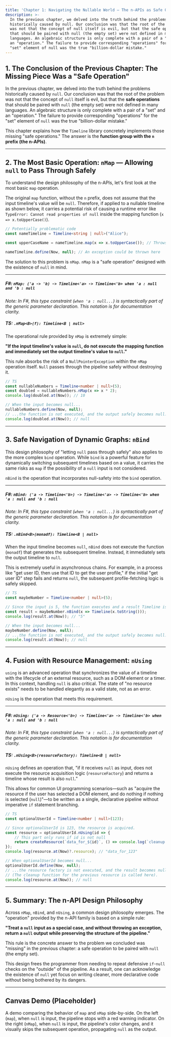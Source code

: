 ```yaml
---
title: 'Chapter 1: Navigating the Nullable World — The n-APIs as Safe Operations'
description: >-
  In the previous chapter, we delved into the truth behind the problems
  historically caused by null. Our conclusion was that the root of the problem
  was not that the concept of null itself is evil, but that the safe operations
  that should be paired with null (the empty set) were not defined in many
  languages. An algebraic structure is only complete with a pair of a "set" and
  an "operation." The failure to provide corresponding "operations" for the
  "set" element of null was the true "billion-dollar mistake."
---
```

## 1. The Conclusion of the Previous Chapter: The Missing Piece Was a "Safe Operation"

In the previous chapter, we delved into the truth behind the problems historically caused by `null`. Our conclusion was that the root of the problem was not that the concept of `null` itself is evil, but that the **safe operations** that should be paired with `null` (the empty set) were not defined in many languages. An algebraic structure is only complete with a pair of a "set" and an "operation." The failure to provide corresponding "operations" for the "set" element of `null` was the true "billion-dollar mistake."

This chapter explains how the `Timeline` library concretely implements those missing "safe operations." The answer is the **function group with the `n` prefix (the n-APIs)**.

-----

## 2. The Most Basic Operation: `nMap` — Allowing `null` to Pass Through Safely

To understand the design philosophy of the n-APIs, let's first look at the most basic `map` operation.

The original `map` function, without the `n` prefix, does not assume that the input timeline's value will be `null`. Therefore, if applied to a nullable timeline as shown below, it carries a potential risk of causing a runtime error like `TypeError: Cannot read properties of null` inside the mapping function (`x => x.toUpperCase()`).

```typescript
// Potentially problematic code
const nameTimeline = Timeline<string | null>("Alice");

const upperCaseName = nameTimeline.map(x => x.toUpperCase()); // Throws an error if 'x' is null

nameTimeline.define(Now, null); // An exception could be thrown here
```

The solution to this problem is `nMap`. `nMap` is a "safe operation" designed with the existence of `null` in mind.

-----

##### F\#: `nMap: ('a -> 'b) -> Timeline<'a> -> Timeline<'b> when 'a : null and 'b : null`

*Note: In F\#, this type constraint (`when 'a : null...`) is syntactically part of the generic parameter declaration. This notation is for documentation clarity.*

##### TS: `.nMap<B>(f): Timeline<B | null>`

The operational rule provided by `nMap` is extremely simple:

**"If the input timeline's value is `null`, do not execute the mapping function and immediately set the output timeline's value to `null`."**

This rule absorbs the risk of a `NullPointerException` within the `nMap` operation itself. `Null` passes through the pipeline safely without destroying it.

```typescript
// TS
const nullableNumbers = Timeline<number | null>(5);
const doubled = nullableNumbers.nMap(x => x * 2);
console.log(doubled.at(Now)); // 10

// When the input becomes null...
nullableNumbers.define(Now, null);
// ...the function is not executed, and the output safely becomes null.
console.log(doubled.at(Now)); // null
```

-----

## 3. Safe Navigation of Dynamic Graphs: `nBind`

This design philosophy of "letting `null` pass through safely" also applies to the more complex `bind` operation. While `bind` is a powerful feature for dynamically switching subsequent timelines based on a value, it carries the same risks as `map` if the possibility of a `null` input is not considered.

`nBind` is the operation that incorporates null-safety into the `bind` operation.

-----

##### F\#: `nBind: ('a -> Timeline<'b>) -> Timeline<'a> -> Timeline<'b> when 'a : null and 'b : null`

*Note: In F\#, this type constraint (`when 'a : null...`) is syntactically part of the generic parameter declaration. This notation is for documentation clarity.*

##### TS: `.nBind<B>(monadf): Timeline<B | null>`

When the input timeline becomes `null`, `nBind` does not execute the function (`monadf`) that generates the subsequent timeline. Instead, it immediately sets the output timeline to `null`.

This is extremely useful in asynchronous chains. For example, in a process like "get user ID, then use that ID to get the user profile," if the initial "get user ID" step fails and returns `null`, the subsequent profile-fetching logic is safely skipped.

```typescript
// TS
const maybeNumber = Timeline<number | null>(5);

// Since the input is 5, the function executes and a result Timeline is generated.
const result = maybeNumber.nBind(x => Timeline(x.toString()));
console.log(result.at(Now)); // "5"

// When the input becomes null...
maybeNumber.define(Now, null);
// ...the function is not executed, and the output safely becomes null.
console.log(result.at(Now)); // null
```

-----

## 4. Fusion with Resource Management: `nUsing`

`using` is an advanced operation that synchronizes the value of a timeline with the lifecycle of an external resource, such as a DOM element or a timer. In this context, handling `null` is also critical. The state of "no resource exists" needs to be handled elegantly as a valid state, not as an error.

`nUsing` is the operation that meets this requirement.

-----

##### F\#: `nUsing: ('a -> Resource<'b>) -> Timeline<'a> -> Timeline<'b> when 'a : null and 'b : null`

*Note: In F\#, this type constraint (`when 'a : null...`) is syntactically part of the generic parameter declaration. This notation is for documentation clarity.*

##### TS: `.nUsing<B>(resourceFactory): Timeline<B | null>`

`nUsing` defines an operation that, "if it receives `null` as input, does not execute the resource acquisition logic (`resourceFactory`) and returns a timeline whose result is also `null`."

This allows for common UI programming scenarios—such as "acquire the resource if the user has selected a DOM element, and do nothing if nothing is selected (`null`)"—to be written as a single, declarative pipeline without imperative `if` statement branching.

```typescript
// TS
const optionalUserId = Timeline<number | null>(123);

// Since optionalUserId is 123, the resource is acquired.
const resource = optionalUserId.nUsing(id => {
    // This part only runs if id is not null
    return createResource(`data_for_${id}`, () => console.log(`cleanup for ${id}`));
});
console.log(resource.at(Now)?.resource); // "data_for_123"

// When optionalUserId becomes null...
optionalUserId.define(Now, null);
// ...the resource factory is not executed, and the result becomes null.
// (The cleanup function for the previous resource is called here).
console.log(resource.at(Now)); // null
```

-----

## 5. Summary: The n-API Design Philosophy

Across `nMap`, `nBind`, and `nUsing`, a common design philosophy emerges. The "operation" provided by the n-API family is based on a simple rule:

**"Treat a `null` input as a special case, and without throwing an exception, return a `null` output while preserving the structure of the pipeline."**

This rule is the concrete answer to the problem we concluded was "missing" in the previous chapter: a safe operation to be paired with `null` (the empty set).

This design frees the programmer from needing to repeat defensive `if`-`null` checks on the "outside" of the pipeline. As a result, one can acknowledge the existence of `null` yet focus on writing cleaner, more declarative code without being bothered by its dangers.

-----

## Canvas Demo (Placeholder)

A demo comparing the behavior of `map` and `nMap` side-by-side. On the left (`map`), when `null` is input, the pipeline stops with a red warning indicator. On the right (`nMap`), when `null` is input, the pipeline's color changes, and it visually skips the subsequent operation, propagating `null` as the output.
